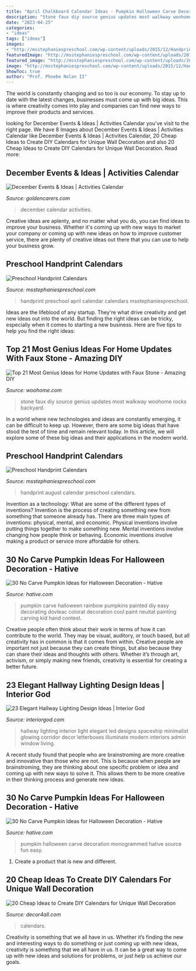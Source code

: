 ```yaml
---
title: "April Chalkboard Calendar Ideas - Pumpkin Halloween Carve Decoration Monogrammed Hative Source Fun Easy"
description: "Stone faux diy source genius updates most walkway woohome rocks backyard"
date: "2023-04-25"
categories:
- "ideas"
tags: ["ideas"]
images:
- "http://msstephaniespreschool.com/wp-content/uploads/2015/12/Handprint-Calendar-August-.jpg"
featuredImage: "http://msstephaniespreschool.com/wp-content/uploads/2015/12/Handprint-Calendar-August-.jpg"
featured_image: "http://msstephaniespreschool.com/wp-content/uploads/2015/12/Handprint-Calendar-August-.jpg"
image: "http://msstephaniespreschool.com/wp-content/uploads/2015/12/Handprint-Calendar-April.jpg"
ShowToc: true
author: "Prof. Phoebe Nolan II"
---
```



The world is constantly changing and so too is our economy. To stay up to date with the latest changes, businesses must come up with big ideas. This is where creativity comes into play and companies can find new ways to improve their products and services.

	

		
looking for December Events &amp; Ideas | Activities Calendar you've visit to the right page. We have 8 Images about December Events &amp; Ideas | Activities Calendar like December Events &amp; Ideas | Activities Calendar, 20 Cheap Ideas to Create DIY Calendars for Unique Wall Decoration and also 20 Cheap Ideas to Create DIY Calendars for Unique Wall Decoration. Read more:
		
    
## December Events &amp; Ideas | Activities Calendar

<img loading=lazy src="https://www.goldencarers.com/assets/img/calendar/12-december-wide.jpg" onerror="this.onerror=null;this.src='https://tse2.mm.bing.net/th?id=OIP.JCqTUC6YZicFqOjSI1FTRAHaDw&amp;pid=15.1';" alt="December Events &amp; Ideas | Activities Calendar">

_Source: goldencarers.com_

>december calendar activities. 

	

Creative ideas are aplenty, and no matter what you do, you can find ideas to improve your business. Whether it's coming up with new ways to market your company or coming up with new ideas on how to improve customer service, there are plenty of creative ideas out there that you can use to help your business grow.

    
## Preschool Handprint Calendars

<img loading=lazy src="http://msstephaniespreschool.com/wp-content/uploads/2015/12/Handprint-Calendar-April.jpg" onerror="this.onerror=null;this.src='https://tse3.mm.bing.net/th?id=OIP.YLLyCWm5ZLKlcNxh3qjG5QHaFe&amp;pid=15.1';" alt="Preschool Handprint Calendars">

_Source: msstephaniespreschool.com_

>handprint preschool april calendar calendars msstephaniespreschool. 

	

Ideas are the lifeblood of any startup. They're what drive creativity and get new ideas out into the world. But finding the right ideas can be tricky, especially when it comes to starting a new business. Here are five tips to help you find the right ideas: 

    
## Top 21 Most Genius Ideas For Home Updates With Faux Stone - Amazing DIY

<img loading=lazy src="http://www.woohome.com/wp-content/uploads/2016/04/Faux-Stone-Makeover-woohome_18.jpg" onerror="this.onerror=null;this.src='https://tse3.mm.bing.net/th?id=OIP.J7xSNO0ps1msH1JEs7lzSAHaJ6&amp;pid=15.1';" alt="Top 21 Most Genius Ideas for Home Updates with Faux Stone - Amazing DIY">

_Source: woohome.com_

>stone faux diy source genius updates most walkway woohome rocks backyard. 

	

In a world where new technologies and ideas are constantly emerging, it can be difficult to keep up. However, there are some big ideas that have stood the test of time and remain relevant today. In this article, we will explore some of these big ideas and their applications in the modern world.

    
## Preschool Handprint Calendars

<img loading=lazy src="http://msstephaniespreschool.com/wp-content/uploads/2015/12/Handprint-Calendar-August-.jpg" onerror="this.onerror=null;this.src='https://tse2.mm.bing.net/th?id=OIP.8O_C-P4E2u3Zb8TZVpK_QAHaFe&amp;pid=15.1';" alt="Preschool Handprint Calendars">

_Source: msstephaniespreschool.com_

>handprint august calendar preschool calendars. 

	

Invention as a technology: What are some of the different types of inventions?
Invention is the process of creating something new from something that someone already has. There are three main types of inventions: physical, mental, and economic. Physical inventions involve putting things together to make something new. Mental inventions involve changing how people think or behaving. Economic inventions involve making a product or service more affordable for others.

    
## 30 No Carve Pumpkin Ideas For Halloween Decoration - Hative

<img loading=lazy src="https://hative.com/wp-content/uploads/2014/10/no-carve-pumpkin-ideas/30-pumpkin-rainbow.jpg" onerror="this.onerror=null;this.src='https://tse1.mm.bing.net/th?id=OIP.NTwlydcWjKT5wiS2D4mz-QHaHD&amp;pid=15.1';" alt="30 No Carve Pumpkin Ideas for Halloween Decoration - Hative">

_Source: hative.com_

>pumpkin carve halloween rainbow pumpkins painted diy easy decorating dovleac colorat decoration cool paint neuitat painting carving kid hand contest. 

	

Creative people often think about their work in terms of how it can contribute to the world. They may be visual, auditory, or touch based, but all creativity has in common is that it comes from within. Creative people are important not just because they can create things, but also because they can share their ideas and thoughts with others. Whether it’s through art, activism, or simply making new friends, creativity is essential for creating a better future.

    
## 23 Elegant Hallway Lighting Design Ideas | Interior God

<img loading=lazy src="http://interiorgod.com/wp-content/uploads/2016/04/Letterboxes-of-light-illuminate-a-long-hallway.jpg" onerror="this.onerror=null;this.src='https://tse3.mm.bing.net/th?id=OIP.yU252kH3EHzRs9IYo5ncVgHaLM&amp;pid=15.1';" alt="23 Elegant Hallway Lighting Design Ideas | Interior God">

_Source: interiorgod.com_

>hallway lighting interior light elegant led designs spaceship minimalist glowing corridor decor letterboxes illuminate modern interiors admin window living. 

	

A recent study found that people who are brainstroming are more creative and innovative than those who are not. This is because when people are brainstroming, they are thinking about one specific problem or idea and coming up with new ways to solve it. This allows them to be more creative in their thinking process and generate new ideas.

    
## 30 No Carve Pumpkin Ideas For Halloween Decoration - Hative

<img loading=lazy src="https://hative.com/wp-content/uploads/2014/10/no-carve-pumpkin-ideas/3-monogrammed-pumpkin.jpg" onerror="this.onerror=null;this.src='https://tse4.mm.bing.net/th?id=OIP.RLIi6r2IJL7LTAVcIEY5kwHaJ4&amp;pid=15.1';" alt="30 No Carve Pumpkin Ideas for Halloween Decoration - Hative">

_Source: hative.com_

>pumpkin halloween carve decoration monogrammed hative source fun easy. 

	

1. Create a product that is new and different.

    
## 20 Cheap Ideas To Create DIY Calendars For Unique Wall Decoration

<img loading=lazy src="https://decor4all.com/wp-content/uploads/2016/01/wall-decoration-ideas-diy-calendar-6.jpg" onerror="this.onerror=null;this.src='https://tse3.mm.bing.net/th?id=OIP.W17eha7fGAjfsguU4fUcIAHaHa&amp;pid=15.1';" alt="20 Cheap Ideas to Create DIY Calendars for Unique Wall Decoration">

_Source: decor4all.com_

>calendars. 

	

Creativity is something that we all have in us. Whether it’s finding the new and interesting ways to do something or just coming up with new ideas, creativity is something that we all have in us. It can be a great way to come up with new ideas and solutions for problems, or just help us achieve our goals.

